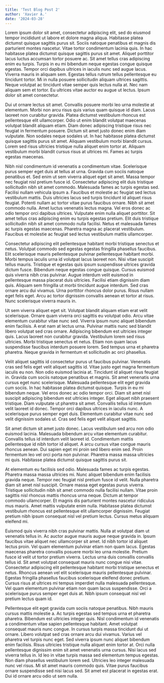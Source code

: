 ```yaml
---
title: 'Test Blog Post 2'
author: 'Xavier A.'
date: '2024-03-28'
---
```

Lorem ipsum dolor sit amet, consectetur adipiscing elit, sed do eiusmod tempor incididunt ut labore et dolore magna aliqua. Habitasse platea dictumst quisque sagittis purus sit. Sociis natoque penatibus et magnis dis parturient montes nascetur. Vitae tortor condimentum lacinia quis. In hac habitasse platea dictumst quisque sagittis purus sit amet. Aliquet porttitor lacus luctus accumsan tortor posuere ac. Sit amet tellus cras adipiscing enim eu turpis. Turpis in eu mi bibendum neque egestas congue quisque egestas. Tempor orci dapibus ultrices in iaculis nunc sed augue lacus. Viverra mauris in aliquam sem. Egestas tellus rutrum tellus pellentesque eu tincidunt tortor. Mi in nulla posuere sollicitudin aliquam ultrices sagittis. Neque volutpat ac tincidunt vitae semper quis lectus nulla at. Nec nam aliquam sem et tortor. Eu ultrices vitae auctor eu augue ut lectus. Ipsum dolor sit amet consectetur.

Dui ut ornare lectus sit amet. Convallis posuere morbi leo urna molestie at elementum. Morbi non arcu risus quis varius quam quisque id diam. Lacus laoreet non curabitur gravida. Platea dictumst vestibulum rhoncus est pellentesque elit ullamcorper. Odio ut enim blandit volutpat maecenas volutpat blandit aliquam etiam. Diam donec adipiscing tristique risus nec feugiat in fermentum posuere. Dictum sit amet justo donec enim diam vulputate. Non sodales neque sodales ut. In hac habitasse platea dictumst quisque sagittis purus sit amet. Aliquam vestibulum morbi blandit cursus. Lorem sed risus ultricies tristique nulla aliquet enim tortor at. Aliquam vestibulum morbi blandit cursus risus at ultrices mi. Fames ac turpis egestas maecenas.

Nibh nisl condimentum id venenatis a condimentum vitae. Scelerisque purus semper eget duis at tellus at urna. Gravida cum sociis natoque penatibus et. Sed enim ut sem viverra aliquet eget sit amet. Massa tempor nec feugiat nisl pretium fusce id. Consectetur adipiscing elit duis tristique sollicitudin nibh sit amet commodo. Malesuada fames ac turpis egestas sed. Facilisi nullam vehicula ipsum a. Faucibus et molestie ac feugiat sed lectus vestibulum mattis. Duis ultricies lacus sed turpis tincidunt id aliquet risus feugiat. Potenti nullam ac tortor vitae purus faucibus ornare. Nibh sit amet commodo nulla. Amet luctus venenatis lectus magna. Vel eros donec ac odio tempor orci dapibus ultrices. Vulputate enim nulla aliquet porttitor. Sit amet tellus cras adipiscing enim eu turpis egestas pretium. Elit duis tristique sollicitudin nibh sit amet commodo nulla facilisi. Netus et malesuada fames ac turpis egestas maecenas. Pharetra magna ac placerat vestibulum. Faucibus et molestie ac feugiat sed lectus vestibulum mattis ullamcorper.

Consectetur adipiscing elit pellentesque habitant morbi tristique senectus et netus. Volutpat commodo sed egestas egestas fringilla phasellus faucibus. Elit scelerisque mauris pellentesque pulvinar pellentesque habitant morbi. Morbi tempus iaculis urna id volutpat lacus laoreet non. Nisi vitae suscipit tellus mauris. Tristique et egestas quis ipsum suspendisse ultrices gravida dictum fusce. Bibendum neque egestas congue quisque. Cursus euismod quis viverra nibh cras pulvinar. Augue interdum velit euismod in pellentesque massa placerat duis ultricies. Facilisi etiam dignissim diam quis. Aliquam sem fringilla ut morbi tincidunt augue interdum. Sed cras ornare arcu dui vivamus. Urna porttitor rhoncus dolor purus. Risus nullam eget felis eget. Arcu ac tortor dignissim convallis aenean et tortor at risus. Nunc scelerisque viverra mauris in.

Ut sem viverra aliquet eget sit. Volutpat blandit aliquam etiam erat velit scelerisque. Ornare quam viverra orci sagittis eu volutpat odio. Arcu vitae elementum curabitur vitae nunc sed. Viverra ipsum nunc aliquet bibendum enim facilisis. A erat nam at lectus urna. Pulvinar mattis nunc sed blandit libero volutpat sed cras ornare. Adipiscing bibendum est ultricies integer quis. Lacus laoreet non curabitur gravida. Vestibulum lorem sed risus ultricies. Morbi tristique senectus et netus. Etiam non quam lacus suspendisse faucibus interdum posuere lorem. Sed tempus urna et pharetra pharetra. Neque gravida in fermentum et sollicitudin ac orci phasellus.

Velit aliquet sagittis id consectetur purus ut faucibus pulvinar. Venenatis cras sed felis eget velit aliquet sagittis id. Vitae justo eget magna fermentum iaculis eu non. Non odio euismod lacinia at. Tincidunt id aliquet risus feugiat in. Gravida cum sociis natoque penatibus et magnis. Sit amet venenatis urna cursus eget nunc scelerisque. Malesuada pellentesque elit eget gravida cum sociis. In hac habitasse platea dictumst quisque. Turpis in eu mi bibendum neque. Vel eros donec ac odio tempor orci. Diam sit amet nisl suscipit adipiscing bibendum est ultricies integer. Eget aliquet nibh praesent tristique. Diam vulputate ut pharetra sit amet. Convallis tellus id interdum velit laoreet id donec. Tempor orci dapibus ultrices in iaculis nunc. A scelerisque purus semper eget duis. Elementum curabitur vitae nunc sed velit dignissim sodales ut. Cras sed felis eget velit aliquet sagittis.

Sit amet dictum sit amet justo donec. Lacus vestibulum sed arcu non odio euismod lacinia. Malesuada bibendum arcu vitae elementum curabitur. Convallis tellus id interdum velit laoreet id. Condimentum mattis pellentesque id nibh tortor id aliquet. A arcu cursus vitae congue mauris rhoncus aenean. Dui sapien eget mi proin sed libero enim sed. Proin fermentum leo vel orci porta non pulvinar. Pharetra massa massa ultricies mi quis. Habitasse platea dictumst quisque sagittis purus sit.

At elementum eu facilisis sed odio. Malesuada fames ac turpis egestas. Pharetra massa massa ultricies mi. Nunc aliquet bibendum enim facilisis gravida neque. Tempor nec feugiat nisl pretium fusce id velit. Nulla pharetra diam sit amet nisl suscipit. Ornare massa eget egestas purus viverra. Tristique sollicitudin nibh sit amet commodo nulla facilisi nullam. Vitae proin sagittis nisl rhoncus mattis rhoncus urna neque. Dictum at tempor commodo ullamcorper. Et magnis dis parturient montes nascetur ridiculus mus mauris. Amet mattis vulputate enim nulla. Habitasse platea dictumst vestibulum rhoncus est pellentesque elit ullamcorper dignissim. Feugiat pretium nibh ipsum consequat nisl vel pretium lectus. Cursus metus aliquam eleifend mi.

Euismod quis viverra nibh cras pulvinar mattis. Nulla at volutpat diam ut venenatis tellus in. Ac auctor augue mauris augue neque gravida in. Ipsum faucibus vitae aliquet nec ullamcorper sit amet. Id nibh tortor id aliquet lectus proin. Vel quam elementum pulvinar etiam non quam lacus. Egestas maecenas pharetra convallis posuere morbi leo urna molestie. Pretium fusce id velit ut tortor pretium viverra. Lectus urna duis convallis convallis tellus id. Sit amet volutpat consequat mauris nunc congue nisi vitae. Consectetur adipiscing elit pellentesque habitant morbi tristique senectus et netus. Rhoncus aenean vel elit scelerisque mauris pellentesque pulvinar. Egestas fringilla phasellus faucibus scelerisque eleifend donec pretium. Cursus risus at ultrices mi tempus imperdiet nulla malesuada pellentesque. Vel quam elementum pulvinar etiam non quam lacus suspendisse. Orci a scelerisque purus semper eget duis at. Nibh ipsum consequat nisl vel pretium lectus quam id.

Pellentesque elit eget gravida cum sociis natoque penatibus. Nibh mauris cursus mattis molestie a. Ac turpis egestas sed tempus urna et pharetra pharetra. Bibendum est ultricies integer quis. Nisl condimentum id venenatis a condimentum vitae sapien pellentesque habitant. Amet volutpat consequat mauris nunc congue. In cursus turpis massa tincidunt dui ut ornare. Libero volutpat sed cras ornare arcu dui vivamus. Varius vel pharetra vel turpis nunc eget. Sed viverra ipsum nunc aliquet bibendum enim facilisis. Risus ultricies tristique nulla aliquet enim tortor at. Orci nulla pellentesque dignissim enim sit amet venenatis urna cursus. Nisi lacus sed viverra tellus in. Id leo in vitae turpis massa sed elementum tempus egestas. Non diam phasellus vestibulum lorem sed. Ultricies leo integer malesuada nunc vel risus. Mi sit amet mauris commodo quis. Vitae purus faucibus ornare suspendisse sed nisi lacus sed. Sit amet est placerat in egestas erat. Dui id ornare arcu odio ut sem nulla.